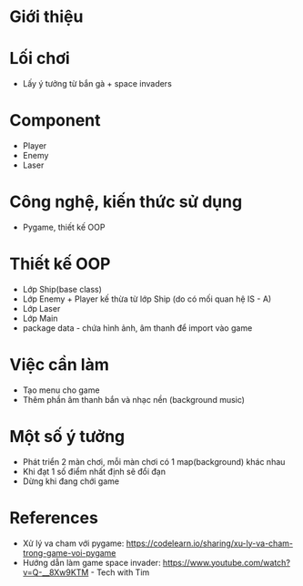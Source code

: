 # Giới thiệu
# Lối chơi
- Lấy ý tưởng từ bắn gà + space invaders
# Component
- Player
- Enemy
- Laser
# Công nghệ, kiến thức sử dụng
- Pygame, thiết kế OOP
# Thiết kế OOP
- Lớp Ship(base class)
- Lớp Enemy + Player kế thừa từ lớp Ship (do có mối quan hệ IS - A)
- Lớp Laser
- Lớp Main
- package data - chứa hình ảnh, âm thanh để import vào game
# Việc cần làm
- Tạo menu cho game
- Thêm phần âm thanh bắn và nhạc nền (background music)
# Một số ý tưởng
- Phát triển 2 màn chơi, mỗi màn chơi có 1 map(background) khác nhau
- Khi đạt 1 số điểm nhất định sẽ đổi đạn
- Dừng khi đang chới game
# References

* Xử lý va cham với pygame: https://codelearn.io/sharing/xu-ly-va-cham-trong-game-voi-pygame
* Hướng dẫn làm game space invader:  https://www.youtube.com/watch?v=Q-__8Xw9KTM - Tech with Tim

